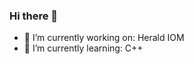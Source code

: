 ### Hi there 👋

- 🔭 I’m currently working on: Herald IOM
- 🌱 I’m currently learning: C++

<!--
[![Jessica's github stats](https://github-readme-stats.vercel.app/api?username=jessicaward)](https://github.com/anuraghazra/github-readme-stats)
-->

<!--
**Jessicaward/Jessicaward** is a ✨ _special_ ✨ repository because its `README.md` (this file) appears on your GitHub profile.

Here are some ideas to get you started:

- 🔭 I’m currently working on ...
- 🌱 I’m currently learning ...
- 👯 I’m looking to collaborate on ...
- 🤔 I’m looking for help with ...
- 💬 Ask me about ...
- 📫 How to reach me: ...
- 😄 Pronouns: ...
- ⚡ Fun fact: ...
-->
